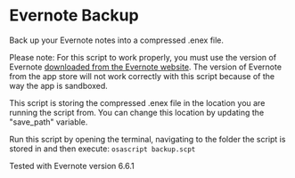 Evernote Backup
===============

Back up your Evernote notes into a compressed .enex file.

Please note: For this script to work properly, you must use the version of Evernote [downloaded from the Evernote website](https://evernote.com/download/). The version of Evernote from the app store will not work correctly with this script because of the way the app is sandboxed.

This script is storing the compressed .enex file in the location you are running the script from. You can change this location by updating the "save_path" variable.

Run this script by opening the terminal, navigating to the folder the script is stored in and then execute:
```osascript backup.scpt```

Tested with Evernote version 6.6.1
